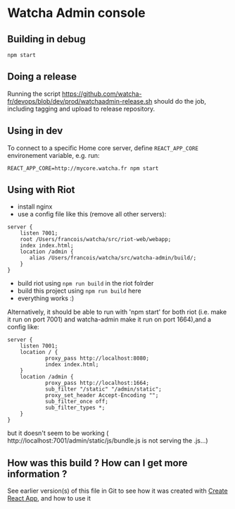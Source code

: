 # Watcha Admin console

## Building in debug

`npm start`

## Doing a release

Running the script https://github.com/watcha-fr/devops/blob/dev/prod/watchaadmin-release.sh should do the job, including tagging and upload to release repository.

## Using in dev

To connect to a specific Home core server, define `REACT_APP_CORE` environement variable, e.g. run:

`REACT_APP_CORE=http://mycore.watcha.fr npm start`

## Using with Riot

* install nginx
* use a config file like this (remove all other servers):

```
server {
    listen 7001;
    root /Users/francois/watcha/src/riot-web/webapp;
    index index.html;
    location /admin {
       alias /Users/francois/watcha/src/watcha-admin/build/;
    }
}
```
* build riot using `npm run build` in the riot folrder
* build this project using `npm run build` here
* everything works :)

Alternatively, it should be able to run with 'npm start' for both riot (i.e. make it run on port 7001) and watcha-admin make it run on port 1664),and a config like:

```
server {
    listen 7001;
    location / {
            proxy_pass http://localhost:8080;
            index index.html;
    }
    location /admin {    
            proxy_pass http://localhost:1664;
            sub_filter "/static" "/admin/static";
            proxy_set_header Accept-Encoding "";
            sub_filter_once off;
            sub_filter_types *;
    } 
}
```

but it doesn't seem to be working ( http://localhost:7001/admin/static/js/bundle.js is not serving the .js...)

## How was this build ? How can I get more information ?

See earlier version(s) of this file in Git to see how it was created with [Create React App](https://github.com/facebookincubator/create-react-app), and how to use it 
